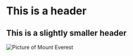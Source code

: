 # This is a header
## This is a slightly smaller header
![Picture of Mount Everest](https://github.com/user-attachments/assets/56bb3d4b-da6b-4206-af86-15fffd46807d)
